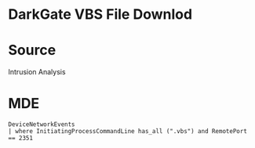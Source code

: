 # DarkGate VBS File Downlod

# Source
Intrusion Analysis

# MDE
```
DeviceNetworkEvents
| where InitiatingProcessCommandLine has_all (".vbs") and RemotePort == 2351
```
